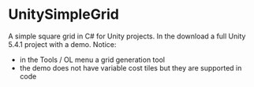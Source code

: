 # UnitySimpleGrid
A simple square grid in C# for Unity projects. In the download a full Unity 5.4.1 project with a demo. Notice:
- in the Tools / OL menu a grid generation tool
- the demo does not have variable cost tiles but they are supported in code
